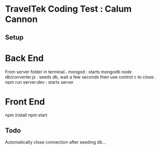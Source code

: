 # TravelTek Coding Test : Calum Cannon

## Setup

# Back End
From server folder in terminal..
mongod : starts mongodb
node db/converter.js : seeds db, wait a few seconds then use control c to close..
npm run server:dev : starts server

# Front End
npm install
npm start

## Todo
Automatically close connection after seeding db...
